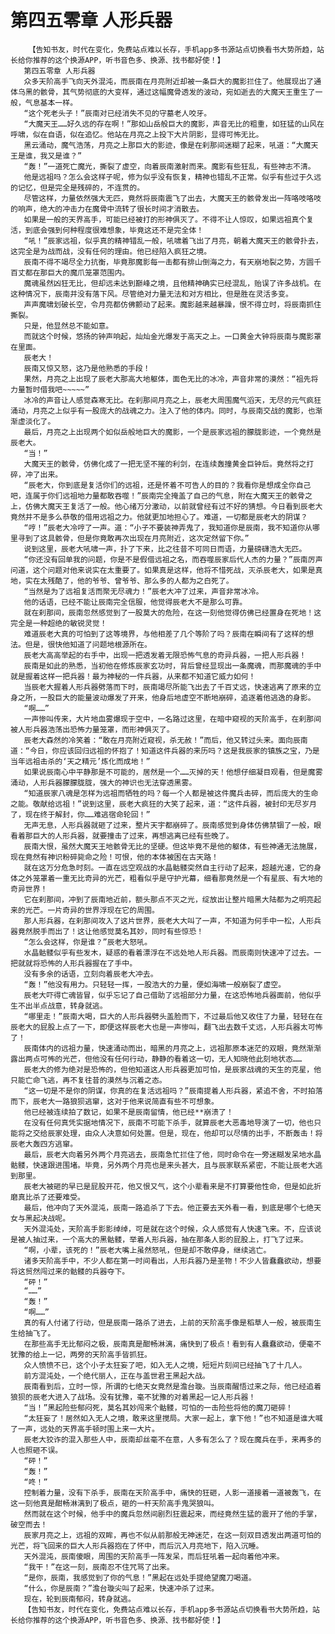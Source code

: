 # 第四五零章 人形兵器
        【告知书友，时代在变化，免费站点难以长存，手机app多书源站点切换看书大势所趋，站长给你推荐的这个换源APP，听书音色多、换源、找书都好使！】
       第四五零章 人形兵器
       众多天阶高手飞向天外混沌，而辰南在月亮附近却被一条巨大的魔影拦住了。他展现出了通体乌黑的骸骨，其气势彻底的大变样，通过这幅魔骨透发的波动，宛如逝去的大魔天王重生了一般，气息基本一样。
       “这个死老头子！”辰南对已经消失不见的守墓老人咬牙。
       “大魔天王……好久远的存在啊！”那如山岳般巨大的魔影，声音无比的粗重，如狂猛的山风在呼啸，似在自语，似在追忆。他站在月亮之上投下大片阴影，显得可怖无比。
       黑云涌动，魔气浩荡，月亮之上那巨大的影迹，像是在刹那间迷糊了起来，吼道：“大魔天王是谁，我又是谁？”
       “轰！”一道死亡魔光，撕裂了虚空，向着辰南激射而来。魔影有些狂乱，有些神志不清。
       他是远祖吗？怎么会这样子呢，修为似乎没有恢复，精神也错乱不正常。似乎有些过于久远的记忆，但是完全是残碎的，不连贯的。
       尽管这样，力量依然强大无匹，竟然将辰南震飞了出去，大魔天王的骸骨发出一阵咯吱咯吱的响声，绝大的冲击力在魔骨中流转了很长时间才消散去。
       如果是一般的天界高手，可能已经被打的形神俱灭了。不得不让人惊叹，如果远祖真个复活，到底会强到何种程度很难想象，毕竟这还不是完全体！
       “吼！”辰家远祖，似乎真的精神错乱一般，吼啸着飞出了月亮，朝着大魔天王的骸骨扑去，这完全是为战而战，没有任何的理由。他已经陷入疯狂之境。
       辰南不得不竭尽全力抗衡，毕竟那魔影每一击都有排山倒海之力，有天崩地裂之势，方圆千百丈都在那巨大的魔爪笼罩范围内。
       魔魂虽然凶狂无比，但却远未达到巅峰之境，且他精神确实已经混乱，贻误了许多战机。在这种情况下，辰南并没有落下风。尽管绝对力量无法和对方相比，但是胜在灵活多变。
       声声魔啸划破长空，令月亮都仿佛颤动了起来。魔影越来越暴躁，恨不得立时，将辰南抓住撕裂。
       只是，他显然总不能如意。
       而就这个时候，悠扬的钟声响起，灿灿金光爆发于高天之上。一口黄金大钟将辰南与魔影罩在里面。
       辰老大！
       辰南又惊又怒，这乃是他熟悉的手段！
       果然，月亮之上出现了辰老大那高大地躯体，面色无比的冰冷，声音非常的漠然：“祖先将力量暂时借我吧~~~~~”
       冰冷的声音让人感觉森寒无比。在刹那间月亮之上，辰老大周围魔气滔天，无尽的元气疯狂涌动，月亮之上似乎有一股庞大的战魂之力。注入了他的体内。同时，与辰南交战的魔影，也渐渐虚淡化了。
       最后，月亮之上出现两个如似岳般地巨大的魔影，一个是辰家远祖的朦胧影迹，一个竟然是辰老大。
       “当！”
       大魔天王的骸骨，仿佛化成了一把无坚不摧的利剑，在连续轰撞黄金巨钟后。竟然将之打碎，冲了出来。
       “辰老大，你到底是复活你们的远祖，还是怀着不可告人的目的？我看你是想成全你自己吧，连属于你们远祖地力量都敢吞噬！”辰南完全掩盖了自己的气息，附在大魔天王的骸骨之上，仿佛大魔天王复活了一般。他心绪万分激动，以前就曾经有过不好的猜想。今日看到辰老大竟然并不是多么恭敬的借用远祖之力。他就更加地担心了。难道，一切都是辰老大的阴谋？
       “哼！”辰老大冷哼了一声。道：“小子不要装神弄鬼了，我知道你是辰南，我不知道你从哪里寻到了这具骸骨，但是你竟敢再次出现在月亮附近，这次定然留下你。”
       说到这里，辰老大吼啸一声，扑了下来，比之往昔不可同日而语，力量磅礴浩大无匹。
       “你还没有回单我的问题，你是不是假借远祖之名，而吞噬辰家后代人杰的力量？”辰南厉声问道，这个问题对他来说实在太重要了。如果真是这样，他将不惜死战，灭杀辰老大，如果是真地，实在太残酷了，他的爷爷、曾爷爷、那么多的人都为之白死了。
       “当然是为了远祖复活而聚无尽魂力！”辰老大冲了过来，声音非常冰冷。
       他的话语，已经不能让辰南完全信服，他觉得辰老大不是那么可靠。
       就在刹那间，辰南忽然感觉到了一股莫大的危险，在这一刻他觉得仿佛已经置身在死地！这完全是一种超绝的敏锐灵觉！
       难道辰老大真的可怕到了这等境界，与他相差了几个等阶了吗？辰南在瞬间有了这样的想法。但是，很快他知道了问题地根源所在。
       辰老大高高举起的右手中，出现一把透发着无限恐怖气息的奇异兵器，一把人形兵器！
       辰南是如此的熟悉，当初他在修炼辰家玄功时，背后曾经显现出一条魔魂，而那魔魂的手中就是握着这样一把兵器！最为神秘的一件兵器，从来都不知道它威力如何！
       当辰老大握着人形兵器劈落而下时，辰南竭尽所能飞出去了千百丈远，快速逃离了原来的立身之所，一股巨大的能量波动爆发了开来，他身后地虚空不断地崩碎，追逐着他逃逸的身影。
       “啊……”
       一声惨叫传来，大片地血雾爆现于空中，一名路过这里，在暗中窥视的天阶高手，在刹那间被人形兵器浩荡出恐怖力量笼罩，而形神俱灭了。
       辰老大森然的冷笑着：“敢在月亮附近窥视，杀无赦！”而后，他又转过头来。面向辰南道：“今日，你应该回归远祖的怀抱了！知道这件兵器的来历吗？这是我辰家的镇族之宝，乃是当年远祖击杀的‘天之精元’炼化而成地！”
       如果说辰南心中平静那是不可能的，居然是一个……灭掉的天！他想仔细凝目观看，但是魔雾涌动，人形兵器朦朦胧胧，强大的神识也无法穿透黑雾。
       “知道辰家八魂是怎样为远祖而牺牲的吗？每一个人都是被这件魔兵击碎，而后庞大的生命之能。敬献给远祖！”说到这里，辰老大疯狂的大笑了起来，道：“这件兵器，被封印无尽岁月了，现在终于解封，你……难逃宿命轮回！”
       无声无息，人形兵器就砸了过来，整片天宇都崩碎了。辰南感觉到身体仿佛禁锢了一般，眼看着那巨大的人形兵器，就要撞击了过来，再想逃离已经有些晚了。
       辰南大恨，虽然大魔天王地骸骨无比的坚硬。但这毕竟不是他的躯体，有些神通无法施展，现在竟然有神识粉碎毙命之险！可恨，他的本体被困在古天路！
       就在这万分危急时刻。一直在远空观战的水晶骷髅突然自主行动了起来，超越光速，它的身体之外笼罩着一重无比奇异的光芒，粗看似乎是守护光幕，细看那竟然是一个有星辰、有大地的奇异世界！
       它在刹那间，冲到了辰南地近前，额头那点不灭之光，绽放出让整片暗黑大陆都为之明亮起来的光芒。一片奇异的世界浮现在它的周围。
       那人形兵器，在刹那间攻入了这片世界，辰老大大叫了一声，不知道为何手中一松，人形兵器竟然脱手而出了！这让他感觉莫名其妙，同时有些惊恐！
       “怎么会这样，你是谁？”辰老大怒吼。
       水晶骷髅似乎有些发木，疑惑的看着漂浮在不远处地人形兵器。而辰南则快速冲了过去。一把就就将恐怖的人形兵器握在了手中。
       没有多余的话语，立刻向着辰老大冲去。
       “轰！”他没有用力。只轻轻一挥，一股浩大的力量，便如海啸一般崩裂了虚空。
       辰老大吓得亡魂皆冒，似乎忘记了自己借助了远祖部分力量，在这恐怖地兵器面前，他似乎生不出半点战意，转身就逃。
       “哪里走！”辰南大喝，巨大的人形兵器劈头盖脸而下，不过最后他又收住了力量，轻轻在在辰老大的屁股上点了一下，即便这样辰老大也是一声惨叫，翻飞出去数千丈远，人形兵器太可怖了！
       辰南体内的远祖力量，快速涌动而出，暗黑的月亮之上，远祖那原本迷茫的双眼，竟然渐渐露出两点可怖的光芒，但他没有任何行动，静静的看着这一切，无人知晓他此刻地状态……
       辰老大的修为绝对是恐怖的，但他知道这人形兵器更加可怕，是辰家战魂的天生的克星，他只能亡命飞逃，再不复往昔的漠然与沉着之态。
       “这一切是不是你的阴谋，你真的在复活远祖吗？”辰南提着人形兵器，紧追不舍，不时拍落而下，辰老大一路狼狈逃窜，这对于他来说简直有些不可想象。
       他已经被连续拍了数记，如果不是辰南留情，他已经**崩溃了！
       在没有任何真凭实据地情况下，辰南不可能下杀手，就算辰老大恶毒地导演了一切，他也只能将之交给辰家处理，由众人决意如何处置。但是，现在，他却可以尽情的出手，不断轰击！将辰老大轰四方逃窜。
       最后，辰老大向着另外两个月亮逃去，辰南急忙拦住了他，同时命令在一旁迷糊发呆地水晶骷髅，快速跟进围堵。毕竟，另外两个月亮也是来头甚大，且与辰家联系紧密，不能让辰老大逃到那里。
       辰老大被砸的早已是屁股开花，他又恨又气，这个小辈看来是不打算要他性命，但是如此折磨真比杀了还要难受。
       最后，他冲向了天外混沌，辰南一路追杀了下去。他正要去天外看一看，到底是哪个七绝天女与黑起决战呢。
       天外混沌处，天阶高手影影绰绰，可是就在这个时候，众人感觉有人快速飞来。不，应该说是被人抽过来，一个高大的黑骷髅，举着人形兵器，抽在那条人影的屁股上，打飞了过来。
       “啊，小辈，该死的！”辰老大嘴上虽然怒吼，但是却不敢停身，继续逃亡。
       诸多天阶高手中，不少人都在第一时间看出，人形兵器乃是圣物！不少人皆蠢蠢欲动，想要将这贸然闯过来的骷髅的兵器夺下。
       “砰！”
       “……”
       “轰！”
       “啊……”
       真的有人付诸了行动，但是辰南一路杀了进去，上前的天阶高手像是稻草人一般，被辰南生生给抽飞了。
       在那些高手无比郁闷之极，辰南真是酣畅淋漓，痛快到了极点！看到有人蠢蠢欲动，便毫不犹豫的给上一记，两旁的天阶高手皆抓狂。
       众人愤愤不已，这个小子太狂妄了吧，如入无人之境，短短片刻间已经抽飞了十几人。
       前方混沌处，一个绝代丽人，正在与盖世君王黑起大战。
       辰南看到后，立时一惊，所谓的七绝天女竟然是澹台璇。当辰南醒悟过来之际，他已经追着狼狈的辰老大进入了战场。没有犹豫，毫不犹豫的对着黑起一记人形兵器！
       “当！”黑起险些郁闷死，莫名其妙闯来个骷髅，可怕的一击险些将他的魔刀砸碎！
       “太狂妄了！居然如入无人之境，敢来这里搅局。大家一起上，拿下他！”也不知道是谁大喊了一声，远处的天界高手顿时围上来一大片。
       辰老大狡诈的混入那些人中，辰南却丝毫不在意，人多有怎么了？现在魔兵在手，来再多的人也照砸不误。
       “砰！”
       “轰！”
       “咚！”
       控制着力量，没有下杀手，辰南在天阶高手中，痛快的狂砸，人影一道接着一道被轰飞，在这一刻他真是酣畅淋漓到了极点，砸的一杆天阶高手鬼哭狼叫。
       然而就在这个时候，他手中的魔兵忽然间剧烈狂震起来，而经竟然生猛的震开了他的手掌，破空而去！
       辰家月亮之上，远祖的双眸，再也不似从前那般无神迷茫，在这一刻双目透发出两道可怕的光芒，将飞回来的巨大人形兵器抱在了怀中，而后沉入月亮地下，陷入沉睡。
       天外混沌，辰南傻眼，周围的天阶高手一阵发呆，而后狂吼着一起向着他冲来。
       “我干！”在这一刻，辰南忍不住咒骂了出来。
       “是你，辰南，我感觉到了你的气息！”黑起在远处手提绝望魔刀喝道。
       “什么，你是辰南？”澹台璇尖叫了起来，快速冲杀了过来。
       现在，轮到辰南郁闷，转身就逃。
       【告知书友，时代在变化，免费站点难以长存，手机app多书源站点切换看书大势所趋，站长给你推荐的这个换源APP，听书音色多、换源、找书都好使！】